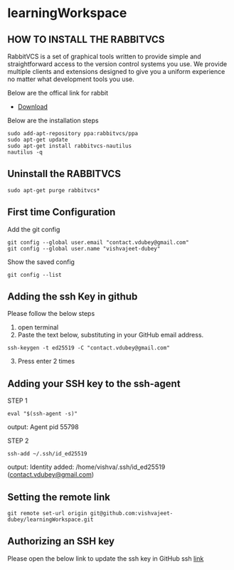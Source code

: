 # learningWorkspace

HOW TO INSTALL THE RABBITVCS
------------------------------
RabbitVCS is a set of graphical tools written to provide simple and straightforward access to the version control systems you use. We provide multiple clients and extensions designed to give you a uniform experience no matter what development tools you use. 



Below are the offical link for rabbit<br>
* [Download](http://wiki.rabbitvcs.org/wiki/install/ubuntu)


Below are the installation steps<br>
```
sudo add-apt-repository ppa:rabbitvcs/ppa
sudo apt-get update
sudo apt-get install rabbitvcs-nautilus
nautilus -q
```


Uninstall the RABBITVCS
------------------------------
```
sudo apt-get purge rabbitvcs*
```


First time Configuration
------------------------------
Add the git config 
```
git config --global user.email "contact.vdubey@gmail.com"
git config --global user.name "vishvajeet-dubey"
```

Show the saved config
```
git config --list
```



Adding the ssh Key in github
------------------------------
Please follow the below steps 
1. open terminal
2. Paste the text below, substituting in your GitHub email address.
```
ssh-keygen -t ed25519 -C "contact.vdubey@gmail.com"
```
3. Press enter 2 times 



Adding your SSH key to the ssh-agent
------------------------------

STEP 1
```
eval "$(ssh-agent -s)"
```
output: Agent pid 55798

STEP 2
```
ssh-add ~/.ssh/id_ed25519
```
output: Identity added: /home/vishva/.ssh/id_ed25519 (contact.vdubey@gmail.com)



Setting the remote link
------------------------------
```
git remote set-url origin git@github.com:vishvajeet-dubey/learningWorkspace.git
```


Authorizing an SSH key
----------------------------
Please open the below link to update the ssh key in GitHub ssh
[link](https://docs.github.com/en/enterprise-cloud@latest/authentication/authenticating-with-saml-single-sign-on/authorizing-an-ssh-key-for-use-with-saml-single-sign-on)


